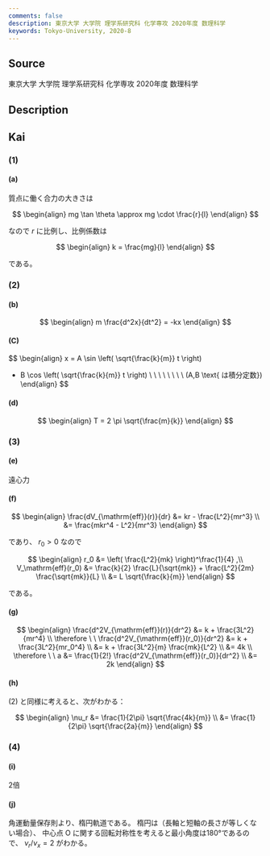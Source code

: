 ```yaml
---
comments: false
description: 東京大学 大学院 理学系研究科 化学専攻 2020年度 数理科学
keywords: Tokyo-University, 2020-8
---
```


## Source
東京大学 大学院 理学系研究科 化学専攻 2020年度 数理科学

## Description

## Kai
### (1)
#### (a)
質点に働く合力の大きさは

$$
\begin{align}
mg \tan \theta \approx mg \cdot \frac{r}{l}
\end{align}
$$

なので $r$ に比例し、比例係数は

$$
\begin{align}
k = \frac{mg}{l}
\end{align}
$$

である。

### (2)
#### (b)

$$
\begin{align}
m \frac{d^2x}{dt^2} = -kx
\end{align}
$$

#### (C)

$$
\begin{align}
x = A \sin \left( \sqrt{\frac{k}{m}} t \right)
+ B \cos \left( \sqrt{\frac{k}{m}} t \right)
\ \ \ \ \ \ \ \ (A,B \text{ は積分定数})
\end{align}
$$

#### (d)

$$
\begin{align}
T = 2 \pi \sqrt{\frac{m}{k}}
\end{align}
$$

### (3)
#### (e)
遠心力

#### (f)

$$
\begin{align}
\frac{dV_{\mathrm{eff}}(r)}{dr}
&= kr - \frac{L^2}{mr^3}
\\
&= \frac{mkr^4 - L^2}{mr^3}
\end{align}
$$

であり、 $r_0 \gt 0$ なので

$$
\begin{align}
r_0 &= \left( \frac{L^2}{mk} \right)^\frac{1}{4}
,\\
V_\mathrm{eff}(r_0)
&= \frac{k}{2} \frac{L}{\sqrt{mk}} + \frac{L^2}{2m} \frac{\sqrt{mk}}{L}
\\
&= L \sqrt{\frac{k}{m}}
\end{align}
$$

である。

#### (g)

$$
\begin{align}
\frac{d^2V_{\mathrm{eff}}(r)}{dr^2}
&= k + \frac{3L^2}{mr^4}
\\
\therefore \ \ 
\frac{d^2V_{\mathrm{eff}}(r_0)}{dr^2}
&= k + \frac{3L^2}{mr_0^4}
\\
&= k + \frac{3L^2}{m} \frac{mk}{L^2}
\\
&= 4k
\\
\therefore \ \ 
a
&= \frac{1}{2!} \frac{d^2V_{\mathrm{eff}}(r_0)}{dr^2}
\\
&= 2k
\end{align}
$$

#### (h)
(2) と同様に考えると、次がわかる：

$$
\begin{align}
\nu_r
&= \frac{1}{2\pi} \sqrt{\frac{4k}{m}}
\\
&= \frac{1}{2\pi} \sqrt{\frac{2a}{m}}
\end{align}
$$

### (4)
#### (i)
2倍

#### (j)
角運動量保存則より、楕円軌道である。
楕円は（長軸と短軸の長さが等しくない場合）、
中心点 O に関する回転対称性を考えると最小角度は180°であるので、
$\nu_r / \nu_x = 2$ がわかる。